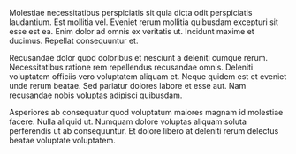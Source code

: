 Molestiae necessitatibus perspiciatis sit quia dicta odit perspiciatis laudantium. Est mollitia vel. Eveniet rerum mollitia quibusdam excepturi sit esse est ea. Enim dolor ad omnis ex veritatis ut. Incidunt maxime et ducimus. Repellat consequuntur et.
 Recusandae dolor quod doloribus et nesciunt a deleniti cumque rerum. Necessitatibus ratione rem repellendus recusandae omnis. Deleniti voluptatem officiis vero voluptatem aliquam et. Neque quidem est et eveniet unde rerum beatae. Sed pariatur dolores labore et esse aut. Nam recusandae nobis voluptas adipisci quibusdam.
 Asperiores ab consequatur quod voluptatum maiores magnam id molestiae facere. Nulla aliquid ut. Numquam dolore voluptas aliquam soluta perferendis ut ab consequuntur. Et dolore libero at deleniti rerum delectus beatae voluptate voluptatem.
